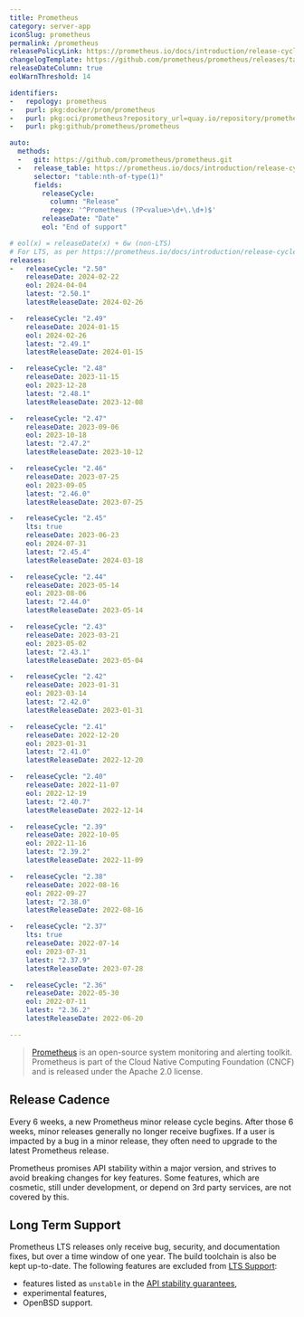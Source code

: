 ```yaml
---
title: Prometheus
category: server-app
iconSlug: prometheus
permalink: /prometheus
releasePolicyLink: https://prometheus.io/docs/introduction/release-cycle/
changelogTemplate: https://github.com/prometheus/prometheus/releases/tag/v__LATEST__
releaseDateColumn: true
eolWarnThreshold: 14

identifiers:
-   repology: prometheus
-   purl: pkg:docker/prom/prometheus
-   purl: pkg:oci/prometheus?repository_url=quay.io/repository/prometheus
-   purl: pkg:github/prometheus/prometheus

auto:
  methods:
  -   git: https://github.com/prometheus/prometheus.git
  -   release_table: https://prometheus.io/docs/introduction/release-cycle
      selector: "table:nth-of-type(1)"
      fields:
        releaseCycle:
          column: "Release"
          regex: '^Prometheus (?P<value>\d+\.\d+)$'
        releaseDate: "Date"
        eol: "End of support"

# eol(x) = releaseDate(x) + 6w (non-LTS)
# For LTS, as per https://prometheus.io/docs/introduction/release-cycle/#long-term-support
releases:
-   releaseCycle: "2.50"
    releaseDate: 2024-02-22
    eol: 2024-04-04
    latest: "2.50.1"
    latestReleaseDate: 2024-02-26

-   releaseCycle: "2.49"
    releaseDate: 2024-01-15
    eol: 2024-02-26
    latest: "2.49.1"
    latestReleaseDate: 2024-01-15

-   releaseCycle: "2.48"
    releaseDate: 2023-11-15
    eol: 2023-12-28
    latest: "2.48.1"
    latestReleaseDate: 2023-12-08

-   releaseCycle: "2.47"
    releaseDate: 2023-09-06
    eol: 2023-10-18
    latest: "2.47.2"
    latestReleaseDate: 2023-10-12

-   releaseCycle: "2.46"
    releaseDate: 2023-07-25
    eol: 2023-09-05
    latest: "2.46.0"
    latestReleaseDate: 2023-07-25

-   releaseCycle: "2.45"
    lts: true
    releaseDate: 2023-06-23
    eol: 2024-07-31
    latest: "2.45.4"
    latestReleaseDate: 2024-03-18

-   releaseCycle: "2.44"
    releaseDate: 2023-05-14
    eol: 2023-08-06
    latest: "2.44.0"
    latestReleaseDate: 2023-05-14

-   releaseCycle: "2.43"
    releaseDate: 2023-03-21
    eol: 2023-05-02
    latest: "2.43.1"
    latestReleaseDate: 2023-05-04

-   releaseCycle: "2.42"
    releaseDate: 2023-01-31
    eol: 2023-03-14
    latest: "2.42.0"
    latestReleaseDate: 2023-01-31

-   releaseCycle: "2.41"
    releaseDate: 2022-12-20
    eol: 2023-01-31
    latest: "2.41.0"
    latestReleaseDate: 2022-12-20

-   releaseCycle: "2.40"
    releaseDate: 2022-11-07
    eol: 2022-12-19
    latest: "2.40.7"
    latestReleaseDate: 2022-12-14

-   releaseCycle: "2.39"
    releaseDate: 2022-10-05
    eol: 2022-11-16
    latest: "2.39.2"
    latestReleaseDate: 2022-11-09

-   releaseCycle: "2.38"
    releaseDate: 2022-08-16
    eol: 2022-09-27
    latest: "2.38.0"
    latestReleaseDate: 2022-08-16

-   releaseCycle: "2.37"
    lts: true
    releaseDate: 2022-07-14
    eol: 2023-07-31
    latest: "2.37.9"
    latestReleaseDate: 2023-07-28

-   releaseCycle: "2.36"
    releaseDate: 2022-05-30
    eol: 2022-07-11
    latest: "2.36.2"
    latestReleaseDate: 2022-06-20

---
```


> [Prometheus](https://prometheus.io/) is an open-source system monitoring and alerting toolkit.
> Prometheus is part of the Cloud Native Computing Foundation (CNCF) and is released under the
> Apache 2.0 license.

## Release Cadence

Every 6 weeks, a new Prometheus minor release cycle begins. After those 6 weeks, minor releases
generally no longer receive bugfixes. If a user is impacted by a bug in a minor release, they often
need to upgrade to the latest Prometheus release.

Prometheus promises API stability within a major version, and strives to avoid breaking changes for
key features. Some features, which are cosmetic, still under development, or depend on 3rd party
services, are not covered by this.

## Long Term Support

Prometheus LTS releases only receive bug, security, and documentation fixes, but over a time window
of one year. The build toolchain is also be kept up-to-date. The following features are excluded
from [LTS Support](https://prometheus.io/docs/introduction/release-cycle/#limitations-of-lts-support):

- features listed as `unstable` in the [API stability guarantees](https://prometheus.io/docs/prometheus/latest/stability/),
- experimental features,
- OpenBSD support.
